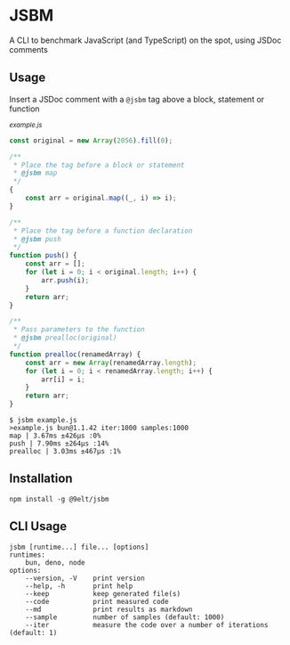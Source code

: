 # JSBM

A CLI to benchmark JavaScript (and TypeScript) on the spot,
using JSDoc comments

## Usage

Insert a JSDoc comment with a `@jsbm` tag above a block,
statement or function

<sub>_example.js_</sub>

```js
const original = new Array(2056).fill(0);

/**
 * Place the tag before a block or statement
 * @jsbm map
 */
{
    const arr = original.map((_, i) => i);
}

/**
 * Place the tag before a function declaration
 * @jsbm push
 */
function push() {
    const arr = [];
    for (let i = 0; i < original.length; i++) {
        arr.push(i);
    }
    return arr;
}

/**
 * Pass parameters to the function
 * @jsbm prealloc(original)
 */
function prealloc(renamedArray) {
    const arr = new Array(renamedArray.length);
    for (let i = 0; i < renamedArray.length; i++) {
        arr[i] = i;
    }
    return arr;
}
```

```
$ jsbm example.js
>example.js bun@1.1.42 iter:1000 samples:1000
map | 3.67ms ±426μs :0%
push | 7.90ms ±264μs :14%
prealloc | 3.03ms ±467μs :1%
```

## Installation

```
npm install -g @9elt/jsbm
```

## CLI Usage

```
jsbm [runtime...] file... [options]
runtimes:
    bun, deno, node
options:
    --version, -V    print version
    --help, -h       print help
    --keep           keep generated file(s)
    --code           print measured code
    --md             print results as markdown
    --sample         number of samples (default: 1000)
    --iter           measure the code over a number of iterations (default: 1)
```
